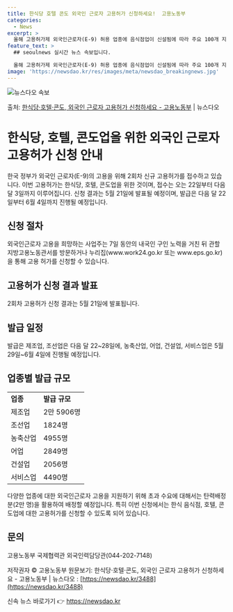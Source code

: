 ```yaml
---
title: 한식당 호텔 콘도 외국인 근로자 고용허가 신청하세요!  고용노동부
categories:
  - News
excerpt: >
  올해 고용허가제 외국인근로자(E-9) 허용 업종에 음식점업이 신설됨에 따라 주요 100개 지역에 소재한 한식…
feature_text: >
  ## seoulnews 실시간 뉴스 속보입니다.

  올해 고용허가제 외국인근로자(E-9) 허용 업종에 음식점업이 신설됨에 따라 주요 100개 지역에 소재한 한식…
image: 'https://newsdao.kr/res/images/meta/newsdao_breakingnews.jpg'
---
```


![뉴스다오 속보](https://newsdao.kr/res/images/meta/newsdao_breakingnews.jpg)

<p>출처: <a href="https://newsdao.kr/3488" rel="dofollow">한식당·호텔·콘도, 외국인 근로자 고용허가 신청하세요 - 고용노동부</a> | 뉴스다오</p>

<h1>한식당, 호텔, 콘도업을 위한 외국인 근로자 고용허가 신청 안내</h1>

한국 정부가 외국인 근로자(E-9)의 고용을 위해 2회차 신규 고용허가를 접수하고 있습니다. 이번 고용허가는 한식당, 호텔, 콘도업을 위한 것이며, 접수는 오는 22일부터 다음 달 3일까지 이루어집니다. 신청 결과는 5월 21일에 발표될 예정이며, 발급은 다음 달 22일부터 6월 4일까지 진행될 예정입니다.

<h2 data-ke-size="size26">신청 절차</h2>
<p data-ke-size="size16">외국인근로자 고용을 희망하는 사업주는 7일 동안의 내국인 구인 노력을 거친 뒤 관할 지방고용노동관서를 방문하거나 누리집(www.work24.go.kr 또는 www.eps.go.kr)을 통해 고용 허가를 신청할 수 있습니다.</p>

<h2 data-ke-size="size26">고용허가 신청 결과 발표</h2>
<p data-ke-size="size16">2회차 고용허가 신청 결과는 5월 21일에 발표됩니다.</p>

<h2 data-ke-size="size26">발급 일정</h2>
<p data-ke-size="size16">발급은 제조업, 조선업은 다음 달 22~28일에, 농축산업, 어업, 건설업, 서비스업은 5월 29일~6월 4일에 진행될 예정입니다.</p>

<h2 data-ke-size="size26">업종별 발급 규모</h2>
<table>
  <tr>
    <td><b>업종</b></td>
    <td><b>발급 규모</b></td>
  </tr>
  <tr>
    <td>제조업</td>
    <td>2만 5906명</td>
  </tr>
  <tr>
    <td>조선업</td>
    <td>1824명</td>
  </tr>
  <tr>
    <td>농축산업</td>
    <td>4955명</td>
  </tr>
  <tr>
    <td>어업</td>
    <td>2849명</td>
  </tr>
  <tr>
    <td>건설업</td>
    <td>2056명</td>
  </tr>
  <tr>
    <td>서비스업</td>
    <td>4490명</td>
  </tr>
</table>

다양한 업종에 대한 외국인근로자 고용을 지원하기 위해 초과 수요에 대해서는 탄력배정분(2만 명)을 활용하여 배정할 예정입니다. 특히 이번 신청에서는 한식 음식점, 호텔, 콘도업에 대한 고용허가를 신청할 수 있도록 되어 있습니다.

<h2 data-ke-size="size26">문의</h2>
<p data-ke-size="size16">고용노동부 국제협력관 외국인력담당관(044-202-7148)</p>

저작권자 © 고용노동부
원문보기: 한식당·호텔·콘도, 외국인 근로자 고용허가 신청하세요 - 고용노동부 | 뉴스다오 : [https://newsdao.kr/3488](https://newsdao.kr/3488) 

신속 뉴스 바로가기 👉 <a href="https://newsdao.kr" rel="dofollow">https://newsdao.kr</a>


